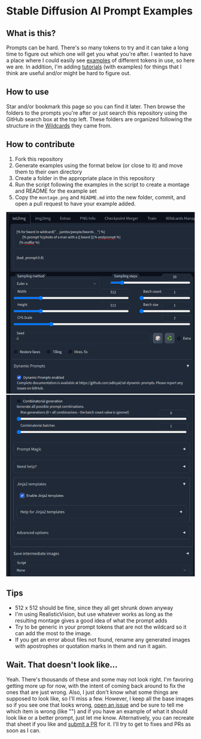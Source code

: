 # Stable Diffusion AI Prompt Examples

## What is this?
Prompts can be hard.  There's so many tokens to try and it can take a long time to figure out which one will get you what you're after.  I wanted to have a place where I could easily see [examples](./examples) of different tokens in use, so here we are.  In addition, I'm adding [tutorials](./tutorials) (with examples) for things that I think are useful and/or might be hard to figure out.

## How to use
Star and/or bookmark this page so you can find it later.  Then browse the folders to the prompts you're after or just search this repository using the GitHub search box at the top left.  These folders are organized following the structure in the [Wildcards](https://github.com/AUTOMATIC1111/stable-diffusion-webui-wildcards) they came from.

## How to contribute
1. Fork this repository
2. Generate examples using the format below (or close to it) and move them to their own directory
3. Create a folder in the appropriate place in this repository
4. Run the script following the examples in the script to create a montage and README for the example set
5. Copy the `montage.png` and `README.md` into the new folder, commit, and open a pull request to have your example added.

![Settings top half](images/settings1.png "Settings Top Half")
![Settings bottom half](images/settings2.png "Settings Bottom Half")

## Tips
- 512 x 512 should be fine, since they all get shrunk down anyway
- I'm using RealisticVision, but use whatever works as long as the resulting montage gives a good idea of what the prompt adds
- Try to be generic in your prompt tokens that are not the wildcard so it can add the most to the image.
- If you get an error about files not found, rename any generated images with apostrophes or quotation marks in them and run it again.

## Wait.  That doesn't look like...
Yeah.  There's thousands of these and some may not look right.  I'm favoring getting more up for now, with the intent of coming back around to fix the ones that are just wrong.  Also, I just don't know what some things are supposed to look like, so I'll miss a few.  However, I keep all the base images so if you see one that looks wrong, [open an issue](./issues/new) and be sure to tell me which item is wrong (like "") and if you have an example of what it should look like or a better prompt, just let me know.  Alternatively, you can recreate that sheet if you like and [submit a PR](./compare) for it.  I'll try to get to fixes and PRs as soon as I can.